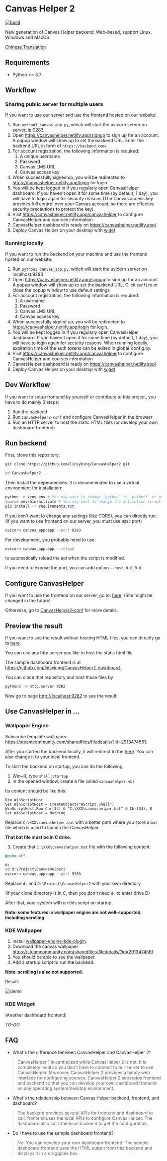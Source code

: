 # Canvas Helper 2

[![build](https://github.com/linsyking/CanvasHelper2/actions/workflows/build.yml/badge.svg)](https://github.com/linsyking/CanvasHelper2/actions/workflows/build.yml)

New generation of Canvas Helper backend. Web-based, support Linux, Windows and MacOS.

[Chinese Translation](doc/Readme_ZH.md)

## Requirements

- Python >= 3.7

## Workflow

### Sharing public server for multiple users

If you want to use our server and use the frontend hosted on our website:

1.  Run `python3 canvas_app.py`, which will start the uvicorn server on server_ip:9283
2.  Open https://canvashelper.netlify.app/signup to sign up for an account. A popup window will show up to set the backend URL. Enter the backend URL in form of `https://backend.com/`
3.  For account registration, the following information is required:
    1.  A unique username
    2.  Password
    3.  Canvas LMS URL
    4.  Canvas access key
4.  When successfully signed up, you will be redirected to https://canvashelper.netlify.app/login for login.
5.  You will be kept logged in if you regularly open CanvasHelper dashboard. If you haven't open it for some time (by default, 1 day), you will have to login again for security reasons (The Canvas access key provides full control over your Canvas account, so there are effective security precautions to protect the key).
6.  Visit https://canvashelper.netlify.app/canvashelper to configure CanvasHelper and courses information
7.  CanvasHelper dashboard is ready on https://canvashelper.netlify.app/
8.  Deploy Canvas Helper on your desktop with [wiget](https://github.com/linsyking/CanvasHelper2/#use-canvashelper-in-)

### Running locally

If you want to run the backend on your machine and use the frontend hosted on our website:

1. Run `python3 canvas_app.py`, which will start the uvicorn server on localhost:9283
2. Open https://canvashelper.netlify.app/signup to sign up for an account. A popup window will show up to set the backend URL. Click `confirm` or close the popup window to use default settings
3. For account registration, the following information is required:
   1.  A username
   2.  Password
   3.  Canvas LMS URL
   4.  Canvas access key
4. When successfully signed up, you will be redirected to https://canvashelper.netlify.app/login for login.
5. You will be kept logged in if you regularly open CanvasHelper dashboard. If you haven't open it for some time (by default, 1 day), you will have to login again for security reasons. When running locally, expiration time of the auth tokens can be edited in global_config.py.
6. Visit https://canvashelper.netlify.app/canvashelper to configure CanvasHelper and courses information
7. CanvasHelper dashboard is ready on https://canvashelper.netlify.app/
8. Deploy Canvas Helper on your desktop with [wiget](https://github.com/linsyking/CanvasHelper2/#use-canvashelper-in-)

## Dev Workflow

If you want to setup frontend by yourself or contribute to this project, you have to do mainly 3 steps:

1. Run the backend
2. Run `CanvasHelper2-conf` and configure CanvasHelper in the browser
3. Run an HTTP server to host the static HTML files (or develop your own dashboard frontend)

## Run backend

First, clone this repository:

```bash
git clone https://github.com/linsyking/CanvasHelper2.git

cd CanvasHelper2
```

Then install the dependencies. It is recommended to use a virtual environment for installation:

```bash
python -m venv env # You may want to change `python` to `python3` or other python binaries
source env/bin/activate # You may want to change the activation script according to your shell
pip install -r requirements.txt
```

If you don't want to change any settings (like CORS), you can directly run: (If you want to use frontend on our server, you must use `9283` port)

```bash
uvicorn canvas_app:app --port 9283
```

For development, you probably need to use:

```bash
uvicorn canvas_app:app --reload
```

to automatically reload the api when the script is modified.

If you need to expose the port, you can add option `--host 0.0.0.0`.

## Configure CanvasHelper

If you want to use the frontend on our server, go to: [here](https://canvashelper2.web.app/canvashelper/). (Site might be changed in the future)

Otherwise, go to [CanvasHelper2-conf](https://github.com/linsyking/CanvasHelper2-conf) for more details.

## Preview the result

If you want to see the result without hosting HTML files, you can directly go to [here](https://canvashelper2.web.app/).

You can use any http server you like to host the static html file.

The sample dashboard frontend is at <https://github.com/linsyking/CanvasHelper2-dashboard>.

You can clone that repository and host those files by

```bash
python3 -m http.server 9282
```

Now go to page <http://localhost:9282> to see the result!

## Use CanvasHelper in ...

### Wallpaper Engine

Subscribe template wallpaper: <https://steamcommunity.com/sharedfiles/filedetails/?id=2913474561>.

After you started the backend locally, it will redirect to the [here](https://canvashelper2.web.app/). You can also change it to your local frontend.

To start the backend on startup, you can do the following:

1. Win+R, type `shell:startup`
2. In the opened window, create a file called `canvashelper.vbs`

Its content should be like this:

```vbs
Dim WinScriptHost
Set WinScriptHost = CreateObject("WScript.Shell")
WinScriptHost.Run Chr(34) & "C:\XXX\canvashelper.bat" & Chr(34), 0
Set WinScriptHost = Nothing
```

Replace `C:\XXX\canvashelper.bat` with a better path where you store a `bat` file which is used to launch the CanvasHelper.

**That bat file must be in C drive.**

3. Create that `C:\XXX\canvashelper.bat` file with the following content:

```cmd
@echo off

d:
cd D:\Project\CanvasHelper2
uvicorn canvas_app:app --port 9283
```

Replace `d:` and `D:\Project\CanvasHelper2` with your own directory.

(If your clone directory is in C, then you don't need `d:` to enter drive D)

After that, your system will run this script on startup.

**Note: some features in wallpaper engine are not well-supported, including scrolling.**

### KDE Wallpaper

1. Install [wallpaper-engine-kde-plugin](https://github.com/catsout/wallpaper-engine-kde-plugin).
2. Download the canvas wallpaper <https://steamcommunity.com/sharedfiles/filedetails/?id=2913474561>.
3. You should be able to see the wallpaper.
4. Add a startup script to run the backend.

**Note: scrolling is also not supported.**

Result:

![demo](https://user-images.githubusercontent.com/49303317/210978732-68cefd73-75df-4013-a7cb-2010f16ec7dd.png)

### KDE Widget

(Another dashboard frontend)

*TO-DO*

## FAQ

- What's the difference between CanvasHelper and CanvasHelper 2?

> CanvasHelper 1 is centralized while CanvasHelper 2 is not. It is completely local so you don't have to connect to our server to use CanvasHelper.
> Moreover, CanvasHelper 2 provides a handy web interface for configuring courses.
> CanvasHelper 2 separates frontend and backend so that you can develop your own dashboard frontend on any operating system/desktop environment.

- What's the relationship between Canvas Helper backend, frontend, and dashboard?

> The backend provides several APIs for frontend and dashboard to call; frontend uses the local APIs to configure Canvas Helper. The dashboard also calls the local backend to get the configuration.

- Do I have to use the sample dashboard frontend?

> No. You can develop your own dashboard frontend. The sample dashboard frontend uses the HTML output from this backend and displays it in a draggable box.
